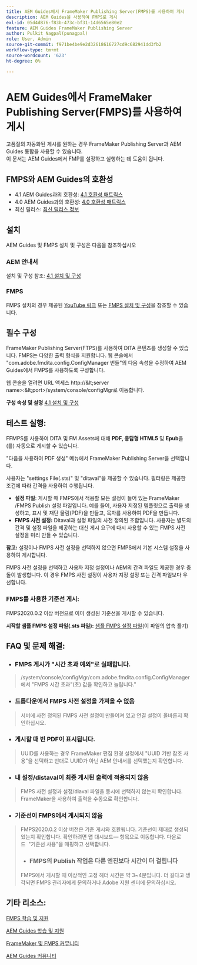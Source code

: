 ```yaml
---
title: AEM Guides에서 FrameMaker Publishing Server(FMPS)를 사용하여 게시
description: AEM Guides을 사용하여 FMPS로 게시
exl-id: 05d4d876-f83b-473c-bf31-14d6565e80e2
feature: AEM Guides FrameMaker Publishing Server
author: Pulkit Nagpal(punagpal)
role: User, Admin
source-git-commit: f971be4be9e2d32618616727cd9c682941dd3fb2
workflow-type: tm+mt
source-wordcount: '623'
ht-degree: 0%

---
```


# AEM Guides에서 FrameMaker Publishing Server(FMPS)를 사용하여 게시

고품질의 자동화된 게시를 원하는 경우 FrameMaker Publishing Server과 AEM Guides 통합을 사용할 수 있습니다.\
이 문서는 AEM Guides에서 FMP를 설정하고 실행하는 데 도움이 됩니다.

## FMPS와 AEM Guides의 호환성

- 4.1 AEM Guides과의 호환성: [4.1 호환성 매트릭스](https://experienceleague.adobe.com/docs/experience-manager-guides-learn/tutorials/release-info/release-notes/on-prem-release-notes/release-notes-4.1.html?lang=ko/#compatibility-matrix)
- 4.0 AEM Guides과의 호환성: [4.0 호환성 매트릭스](https://helpx.adobe.com/xml-documentation-for-experience-manager/release-note/release-notes-xml-documentation-solution-4-0.html/#Compatibility%20matrix)
- 최신 릴리스: [최신 릴리스 정보](https://experienceleague.adobe.com/docs/experience-manager-guides-learn/tutorials/release-info/latest-release-info.html?lang=ko)

## 설치

AEM Guides 및 FMPS 설치 및 구성은 다음을 참조하십시오

### AEM 안내서

설치 및 구성 참조: [4.1 설치 및 구성](https://helpx.adobe.com/content/dam/help/en/xml-documentation-solution/4-1-2/Adobe-Experience-Manager-Guides_Installation-Configuration-Guide_EN.pdf)

### FMPS

FMPS 설치의 경우 제공된 [YouTube 링크](https://www.youtube.com/watch?v=2deelyM5VA8&amp;t) 또는 [FMPS 설치 및 구성](https://help.adobe.com/en_US/framemaker/server/index.html#t=fmps-user-guide%2Finstall_config_fmps.html%23install_config_fmps&amp;rhtocid=_2)을 참조할 수 있습니다.

## 필수 구성

FrameMaker Publishing Server(FTPS)를 사용하여 DITA 콘텐츠를 생성할 수 있습니다. FMPS는 다양한 출력 형식을 지원합니다. 웹 콘솔에서 &quot;com.adobe.fmdita.config.ConfigManager 번들&quot;의 다음 속성을 수정하여 AEM Guides에서 FMPS를 사용하도록 구성합니다.

웹 콘솔을 열려면 URL 액세스 http://\&lt;server name\>:\&lt;port\>/system/console/configMgr로 이동합니다.

**구성 속성 및 설명** [4.1 설치 및 구성](https://helpx.adobe.com/content/dam/help/en/xml-documentation-solution/4-1-2/Adobe-Experience-Manager-Guides_Installation-Configuration-Guide_EN.pdf#page=89)

## 테스트 실행:

FFMPS를 사용하여 DITA 및 FM Assets에 대해 **PDF, 응답형 HTML5** 및 **Epub**&#x200B;을(를) 자동으로 게시할 수 있습니다.

&quot;다음을 사용하여 PDF 생성&quot; 메뉴에서 FrameMaker Publishing Server을 선택합니다.

사용자는 &quot;settings File(.sts)&quot; 및 &quot;ditaval&quot;을 제공할 수 있습니다. 필터링은 제공한 조건에 따라 간격을 사용하여 수행됩니다.

- **설정 파일**: 게시할 때 FMPS에서 적용할 모든 설정이 들어 있는 FrameMaker /FMPS Publish 설정 파일입니다. 예를 들어, 사용자 지정된 템플릿으로 출력을 생성하고, 표시 및 재단 물림(PDF)을 만들고, 목차를 사용하여 PDF을 만듭니다.
- **FMPS 사전 설정:** Ditaval과 설정 파일의 사전 정의된 조합입니다. 사용자는 별도의 간격 및 설정 파일을 제공하는 대신 게시 요구에 다시 사용할 수 있는 FMPS 사전 설정을 미리 만들 수 있습니다.

**참고:** 설정이나 FMPS 사전 설정을 선택하지 않으면 FMPS에서 기본 시스템 설정을 사용하여 게시합니다.

FMPS 사전 설정을 선택하고 사용자 지정 설정이나 AEM의 간격 파일도 제공한 경우 충돌이 발생합니다. 이 경우 FMPS 사전 설정이 사용자 지정 설정 또는 간격 파일보다 우선합니다.

### FMPS를 사용한 기준선 게시:

FMPS2020.0.2 이상 버전으로 이미 생성된 기준선을 게시할 수 있습니다.

**시작할 샘플 FMPS 설정 파일(.sts 파일):** [샘플 FMPS 설정 파일](https://acrobat.adobe.com/link/track?uri=urn:aaid:scds:US:ef750752-7a7e-4e51-923e-6b7d9861ed54)(이 파일의 압축 풀기)

## FAQ 및 문제 해결:

- ### FMPS 게시가 &quot;시간 초과 예외&quot;로 실패합니다.

>/system/console/configMgr/com.adobe.fmdita.config.ConfigManager에서 &quot;FMPS 시간 초과&quot;(초) 값을 확인하고 늘립니다.&quot;

- ### 드롭다운에서 FMPS 사전 설정을 가져올 수 없음

>서버에 사전 정의된 FMPS 사전 설정이 만들어져 있고 연결 설정이 올바른지 확인하십시오.

- ### 게시할 때 빈 PDF이 표시됩니다.

>UUID를 사용하는 경우 FrameMaker 편집 환경 설정에서 &quot;UUID 기반 참조 사용&quot;을 선택하고 반대로 UUID가 아닌 AEM 안내서를 선택했는지 확인합니다.

- ### 내 설정/distaval이 최종 게시된 출력에 적용되지 않음

>FMPS 사전 설정과 설정/diaval 파일을 동시에 선택하지 않는지 확인합니다. FrameMaker을 사용하여 출력을 수동으로 확인합니다.

- ### 기준선이 FMPS에서 게시되지 않음

>FMPS2020.0.2 이상 버전은 기준 게시와 호환됩니다.
>기준선이 제대로 생성되었는지 확인합니다. 확인하려면 맵 대시보드— 항목으로 이동합니다. 다운로드  &quot;기준선 사용&quot;을 매핑하고 선택합니다.
>- ### FMPS의 Publish 작업은 다른 엔진보다 시간이 더 걸립니다
>FMPS에서 게시할 때 이상적인 고정 헤더 시간은 약 3~4분입니다. 더 길다고 생각되면 FMPS 관리자에게 문의하거나 Adobe 지원 센터에 문의하십시오.

## 기타 리소스:

[FMPS 학습 및 지원](https://helpx.adobe.com/kr/support/framemaker-publishing-server.html)

[AEM Guides 학습 및 지원](https://helpx.adobe.com/in/support/xml-documentation-for-experience-manager.html)

[FrameMaker 및 FMPS 커뮤니티](https://community.adobe.com/t5/framemaker/ct-p/ct-framemaker?page=1&amp;sort=latest_replies&amp;lang=all&amp;tabid=all)

[AEM Guides 커뮤니티](https://experienceleaguecommunities.adobe.com/t5/experience-manager-guides/ct-p/aem-xml-documentation?profile.language=ko)
